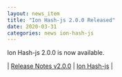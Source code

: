```yaml
---
layout: news_item
title: "Ion Hash-js 2.0.0 Released"
date: 2020-03-31
categories: news ion-hash-js
---
```


Ion Hash-js 2.0.0 is now available.

| [Release Notes v2.0.0](https://github.com/amzn/ion-hash-js/releases/tag/v2.0.0) | [Ion Hash-js](https://github.com/amzn/ion-hash-js) |

